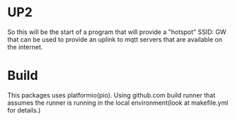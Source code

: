 # UP2
So this will be the start of a program that will provide a "hotspot" SSID: GW that can be used to provide an uplink to mqtt servers that are available on the
internet.

# Build
This packages uses platformio(pio).
Using github.com build runner that assumes the runner is running in the local
environment(look at makefile.yml for details.)
